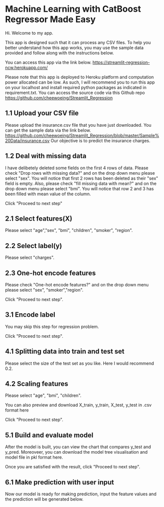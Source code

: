 # Machine Learning with CatBoost Regressor Made Easy

Hi. Welcome to my app.

This app is designed such that it can process any CSV files. To help you better understand how this app works, you may
use the sample data provided and follow along with the instructions below.

You can access this app via the link below.
https://streamlit-regression-ncw.herokuapp.com/

Please note that this app is deployed to Heroku platform and computation power allocated can be low.  As such, I will
recommend you to run this app on your localhost and install required python packages as indicated in requirement.txt.
You can access the source code via this Github repo
https://github.com/cheewoeing/Streamlit_Regression

## 1.1 Upload your CSV file
Please upload the insurance.csv file that you have just downloaded.
You can get the sample data via the link below.
https://github.com/cheewoeing/Streamlit_Regression/blob/master/Sample%20Data/insurance.csv
Our objective is to predict the insurance charges.

## 1.2 Deal with missing data
I have delibetely deleted some fields on the first 4 rows of data. Please check "Drop rows with missing data?" and on the
drop down menu please select "sex". You will notice that first 2 rows has been deleted as their "sex" field is empty.
Also, please check "fill missing data with mean?" and on the drop down menu please select "bmi". You will
notice that row 2 and 3 has been filled with mean value of the column.

Click "Proceed to next step"

## 2.1 Select features(X)
Please select "age","sex", "bmi", "children", "smoker", "region".

## 2.2 Select label(y)
Please select "charges".

## 2.3 One-hot encode features
Please check "One-hot encode features?" and on the drop down menu please select "sex", "smoker","region".

Click "Proceed to next step".

## 3.1 Encode label
You may skip this step for regression problem.

Click "Proceed to next step".

## 4.1 Splitting data into train and test set
Please select the size of the test set as you like. Here I would recommend 0.2.

## 4.2 Scaling features
Please select "age", "bmi", "children".

You can also preview and download X_train, y_train, X_test, y_test in .csv format here

Click "Proceed to next step".

## 5.1 Build and evaluate model
After the model is built, you can view the chart that compares y_test and y_pred. Moreoveer, you can download the model
tree visualisation and model file in pkl format here.

Once you are satisfied with the result, click "Proceed to next step".

## 6.1 Make prediction with user input
Now our model is ready for making prediction, input the feature values and the prediction will be generated below.
